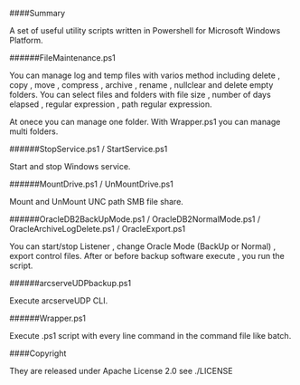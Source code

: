 ####Summary

A set of useful utility scripts written in Powershell for Microsoft Windows Platform.

######FileMaintenance.ps1

You can manage log and temp files with varios method including delete , copy , move , compress , archive , rename , nullclear and delete empty folders.
You can select files and folders with file size , number of days elapsed , regular expression , path regular expression.

At onece you can manage one folder. With Wrapper.ps1 you can manage multi folders.


######StopService.ps1 / StartService.ps1

Start and stop Windows service.


######MountDrive.ps1 / UnMountDrive.ps1

Mount and UnMount UNC path SMB file share.


######OracleDB2BackUpMode.ps1 / OracleDB2NormalMode.ps1 / OracleArchiveLogDelete.ps1 / OracleExport.ps1

You can start/stop Listener , change Oracle Mode (BackUp or Normal) , export control files.
After or before backup software execute , you run the script.


######arcserveUDPbackup.ps1

Execute arcserveUDP CLI.


######Wrapper.ps1

Execute .ps1 script with every line command in the command file like batch.


####Copyright

They are released under Apache License 2.0
see ./LICENSE
